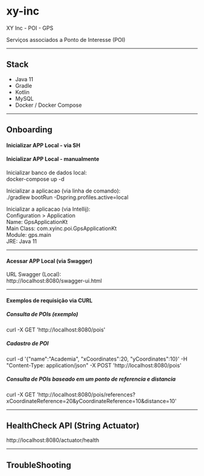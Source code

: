 # xy-inc
XY Inc - POI - GPS

Serviços associados a Ponto de Interesse (POI)

---
## Stack

- Java 11
- Gradle
- Kotlin
- MySQL
- Docker / Docker Compose

---

## Onboarding

#### Inicializar APP Local -  via SH


#### Inicializar APP Local - manualmente

Inicializar banco de dados local:<br/>
docker-compose up -d

Inicializar a aplicacao (via linha de comando):<br/>
./gradlew bootRun -Dspring.profiles.active=local

Inicializar a aplicacao (via Intellij):<br/>
Configuration > Application<br/>
Name: GpsApplicationKt <br/>
Main Class: com.xyinc.poi.GpsApplicationKt<br/>
Module: gps.main<br/>
JRE: Java 11

---

#### Acessar APP Local (via Swagger)

URL Swagger (Local):<br/>
http://localhost:8080/swagger-ui.html

---

#### Exemplos de requisição via CURL

##### Consulta de POIs (exemplo)
curl -X GET 'http://localhost:8080/pois'

##### Cadastro de POI
curl -d '{"name":"Academia", "xCoordinates":20, "yCoordinates":10}' -H "Content-Type: application/json" -X POST 'http://localhost:8080/pois'

##### Consulta de POIs baseado em um ponto de referencia e distancia
curl -X GET 'http://localhost:8080/pois/references?xCoordinateReference=20&yCoordinateReference=10&distance=10'

---

## HealthCheck API (String Actuator)
http://localhost:8080/actuator/health

---

## TroubleShooting

